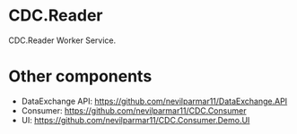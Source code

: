 # CDC.Reader
CDC.Reader Worker Service.

# Other components
- DataExchange API: https://github.com/nevilparmar11/DataExchange.API
- Consumer: https://github.com/nevilparmar11/CDC.Consumer
- UI: https://github.com/nevilparmar11/CDC.Consumer.Demo.UI
